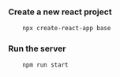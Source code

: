 ### Create a new react project

```Bash
    npx create-react-app base
```

### Run the server

```Bash
    npm run start
```
